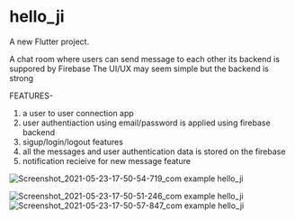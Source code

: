 # hello_ji

A new Flutter project.

A chat room where users can send message to each other its backend is suppored by Firebase
The UI/UX may seem simple but the backend is strong

FEATURES-
 1. a user to user connection app
 2. user authentiaction using email/password is applied using firebase backend
 3. sigup/login/logout features
 4. all the messages and user authentication data is stored on the firebase
 5. notification recieive for new message feature
 
![Screenshot_2021-05-23-17-50-54-719_com example hello_ji](https://user-images.githubusercontent.com/61292543/119262259-6db18500-bb8f-11eb-8c25-77d7307dddf6.jpg)



 ![Screenshot_2021-05-23-17-50-51-246_com example hello_ji](https://user-images.githubusercontent.com/61292543/119262256-6b4f2b00-bb8f-11eb-9221-7a1ae8264115.jpg)
![Screenshot_2021-05-23-17-50-57-847_com example hello_ji](https://user-images.githubusercontent.com/61292543/119262258-6d18ee80-bb8f-11eb-80cf-1928e64ab2d0.jpg)

